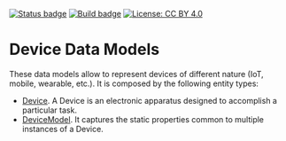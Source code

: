 [![Status badge](https://img.shields.io/badge/status-draft-red.svg)](RELEASE_NOTES)
[![Build badge](https://img.shields.io/travis/smart-data-models/dataModel.Device.svg "Travis build status")](https://travis-ci.org/smart-data-models/dataModel.Device/)
[![License: CC BY 4.0](https://img.shields.io/badge/License-CC%20BY%204.0-lightgrey.svg)](https://creativecommons.org/licenses/by/4.0/)
# Device Data Models

These data models allow to represent devices of different nature (IoT, mobile,
wearable, etc.). It is composed by the following entity types:

-   [Device](https://github.com/smart-data-models/dataModel.Device/blob/master/Device/README.md). A Device is an electronic apparatus
    designed to accomplish a particular task.
-   [DeviceModel](https://github.com/smart-data-models/dataModel.Device/blob/master/DeviceModel/README.md). It captures the static properties
    common to multiple instances of a Device.
